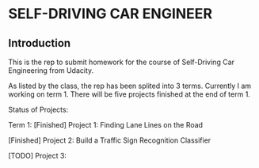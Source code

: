 # SELF-DRIVING CAR ENGINEER

## Introduction
This is the rep to submit homework for the course of Self-Driving Car Engineering from Udacity.

As listed by the class, the rep has been splited into 3 terms. Currently I am working on term 1. There will be five projects finished at the end of term 1.

Status of Projects:

Term 1:
[Finished] Project 1: Finding Lane Lines on the Road

[Finished] Project 2: Build a Traffic Sign Recognition Classifier

[TODO] Project 3: 
